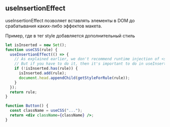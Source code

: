 ## useInsertionEffect

useInsertionEffect позволяет вставлять элементы в DOM до срабатывания каких-либо эффектов макета.

Пример, где в тег style добавляется дополнительный стиль

```jsx
let isInserted = new Set();
function useCSS(rule) {
  useInsertionEffect(() => {
    // As explained earlier, we don't recommend runtime injection of <style> tags.
    // But if you have to do it, then it's important to do in useInsertionEffect.
    if (!isInserted.has(rule)) {
      isInserted.add(rule);
      document.head.appendChild(getStyleForRule(rule));
    }
  });
  return rule;
}

function Button() {
  const className = useCSS("...");
  return <div className={className} />;
}
```
